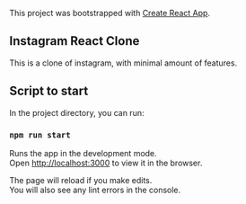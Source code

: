 This project was bootstrapped with [Create React App](https://github.com/facebook/create-react-app).

## Instagram React Clone 

This is a clone of instagram, with minimal amount of features.

## Script to start

In the project directory, you can run:

### `npm run start`

Runs the app in the development mode.<br />
Open [http://localhost:3000](http://localhost:3000) to view it in the browser.

The page will reload if you make edits.<br />
You will also see any lint errors in the console.

